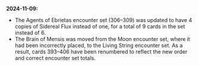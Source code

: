 **2024-11-09:**
  - The Agents of Ebrietas encounter set (306–309) was updated to have 4 copies of Sidereal Flux instead of one, for a total of 9 cards in the set instead of 6.
  - The Brain of Mensis was moved from the Moon encounter set, where it had been incorrectly placed, to the Living String encounter set. As a result, cards 393–406 have been renumbered to reflect the new order and correct encounter set totals.
